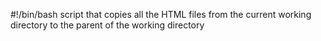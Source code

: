 #!/bin/bash
script that copies all the HTML files from the current working directory to the parent of the working directory
